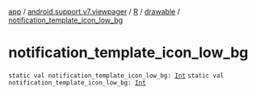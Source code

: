 [app](../../../index.md) / [android.support.v7.viewpager](../../index.md) / [R](../index.md) / [drawable](index.md) / [notification_template_icon_low_bg](./notification_template_icon_low_bg.md)

# notification_template_icon_low_bg

`static val notification_template_icon_low_bg: `[`Int`](https://kotlinlang.org/api/latest/jvm/stdlib/kotlin/-int/index.html)
`static val notification_template_icon_low_bg: `[`Int`](https://kotlinlang.org/api/latest/jvm/stdlib/kotlin/-int/index.html)